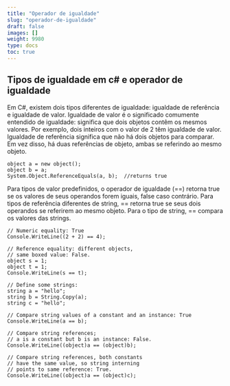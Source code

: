 ```yaml
---
title: "Operador de igualdade"
slug: "operador-de-igualdade"
draft: false
images: []
weight: 9980
type: docs
toc: true
---
```


## Tipos de igualdade em c# e operador de igualdade
Em C#, existem dois tipos diferentes de igualdade: igualdade de referência e igualdade de valor. Igualdade de valor é o significado comumente entendido de igualdade: significa que dois objetos contêm os mesmos valores. Por exemplo, dois inteiros com o valor de 2 têm igualdade de valor. Igualdade de referência significa que não há dois objetos para comparar. Em vez disso, há duas referências de objeto, ambas se referindo ao mesmo objeto.

    object a = new object();
    object b = a;
    System.Object.ReferenceEquals(a, b);  //returns true

Para tipos de valor predefinidos, o operador de igualdade (==) retorna true se os valores de seus operandos forem iguais, false caso contrário. Para tipos de referência diferentes de string, == retorna true se seus dois operandos se referirem ao mesmo objeto. Para o tipo de string, == compara os valores das strings.
<!-- idioma: c# -->

    // Numeric equality: True
    Console.WriteLine((2 + 2) == 4);
    
    // Reference equality: different objects, 
    // same boxed value: False.
    object s = 1;
    object t = 1;
    Console.WriteLine(s == t);
    
    // Define some strings:
    string a = "hello";
    string b = String.Copy(a);
    string c = "hello";
    
    // Compare string values of a constant and an instance: True
    Console.WriteLine(a == b);
    
    // Compare string references; 
    // a is a constant but b is an instance: False.
    Console.WriteLine((object)a == (object)b);
    
    // Compare string references, both constants 
    // have the same value, so string interning
    // points to same reference: True.
    Console.WriteLine((object)a == (object)c);

